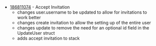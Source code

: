 - [186811074](https://www.pivotaltracker.com/story/show/186811074) - Accept Invitation 
    - changes user.username to be updated to allow for invitations to work better
    - changes create invitation to allow the setting up of the entire user
    - changes update to remove the need for an optional id field in the UpdateUser struct
    - adds accept invitation to stack

